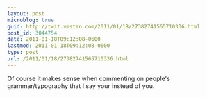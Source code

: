 ```yaml
---
layout: post
microblog: true
guid: http://twit.vmstan.com/2011/01/18/27382741565710336.html
post_id: 3044754
date: 2011-01-18T09:12:08-0600
lastmod: 2011-01-18T09:12:08-0600
type: post
url: /2011/01/18/27382741565710336.html
---
```

Of course it makes sense when commenting on people's grammar/typography that I say your instead of you.
